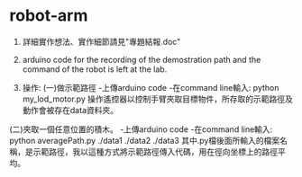 # robot-arm
1. 詳細實作想法、實作細節請見"專題結報.doc"

2. arduino code for the recording of the demostration path and the command of the robot is left at the lab.

3. 操作:
(一)做示範路徑
-上傳arduino code
-在command line輸入: python my_lod_motor.py
操作遙控器以控制手臂夾取目標物件，所存取的示範路徑及動作會被存在data資料夾。

(二)夾取一個任意位置的積木。
-上傳arduino code
-在command line輸入: python averagePath.py ./data1 ./data2 ./data3
其中.py檔後面所輸入的檔案名稱，是示範路徑，我以這種方式將示範路徑傳入代碼，用在徑向坐標上的路徑平均。
